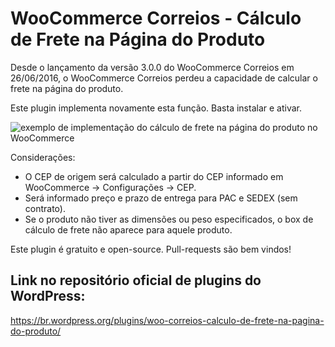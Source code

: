 # WooCommerce Correios - Cálculo de Frete na Página do Produto

Desde o lançamento da versão 3.0.0 do WooCommerce Correios em 26/06/2016, o WooCommerce Correios perdeu a capacidade de calcular o frete na página do produto.

Este plugin implementa novamente esta função. Basta instalar e ativar.

![exemplo de implementação do cálculo de frete na página do produto no WooCommerce](https://www.lucasbustamante.com.br/uploads/u/2018/03/dia-15_16h46m15s_chrome.jpg)

Considerações:
- O CEP de origem será calculado a partir do CEP informado em WooCommerce -> Configurações -> CEP.
- Será informado preço e prazo de entrega para PAC e SEDEX (sem contrato).
- Se o produto não tiver as dimensões ou peso especificados, o box de cálculo de frete não aparece para aquele produto.

Este plugin é gratuito e open-source. Pull-requests são bem vindos!

## Link no repositório oficial de plugins do WordPress:
https://br.wordpress.org/plugins/woo-correios-calculo-de-frete-na-pagina-do-produto/
